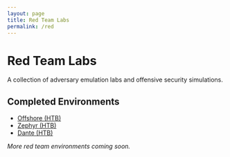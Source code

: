 ```yaml
---
layout: page
title: Red Team Labs
permalink: /red
---
```


# Red Team Labs

A collection of adversary emulation labs and offensive security simulations.

## Completed Environments

- [Offshore (HTB)](#)
- [Zephyr (HTB)](#)
- [Dante (HTB)](#)

_More red team environments coming soon._
